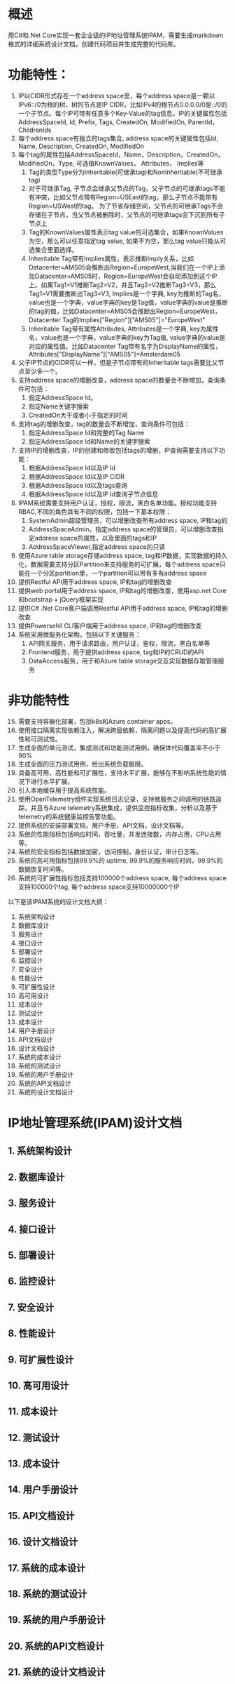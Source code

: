 # 概述
用C#和.Net Core实现一套企业级的IP地址管理系统IPAM，需要生成markdown格式的详细系统设计文档，创建代码项目并生成完整的代码库。

# 功能特性：
1. IP以CIDR形式存在一个address space里，每个address space是一颗以IPv6::/0为根的树，树的节点是IP CIDR，比如IPv4的根节点0.0.0.0/0是::/0的一个子节点。每个IP可带有任意多个Key-Value的tag信息。IP的关键属性包括AddressSpaceId, Id, Prefix, Tags, CreatedOn, ModifiedOn, ParentId，ChildrenIds
2. 每个address space有独立的tags集合, address space的关键属性包括Id, Name, Description, CreatedOn, ModifiedOn
3. 每个tag的属性包括AddressSpaceId，Name，Description，CreatedOn，ModifiedOn，Type, 可选值KnownValues， Attributes， Implies等
	1. Tag的类型Type分为Inheritable(可继承tag)和NonInheritable(不可继承tag)
	2. 对于可继承Tag, 子节点会继承父节点的Tag，父子节点的可继承tags不能有冲突，比如父节点带有Region=USEast的tag，那么子节点不能带有Region=USWest的tag。 为了节省存储空间，父节点的可继承Tags不会存储在子节点，当父节点被删除时，父节点的可继承tags会下沉到所有子节点上
	3. Tag的KnownValues属性表示tag value的可选集合，如果KnownValues为空，那么可以任意指定tag value, 如果不为空，那么tag value只能从可选集合里面选择。
	4. Inheritable Tag带有Implies属性，表示推断Imply关系，比如Datacenter=AMS05会推断出Region=EuropeWest,当我们在一个IP上添加Datacenter=AMS05时，Region=EuropeWest会自动添加到这个IP上。如果Tag1=V1推断Tag2=V2，并且Tag2=V2推断Tag3=V3，那么Tag1=V1需要推断出Tag3=V3, Implies是一个字典, key为推断的Tag名，value也是一个字典，value字典的key是Tag值，value字典的value是推断的tag的值，比如Datacenter=AMS05会推断出Region=EuropeWest， Datacenter Tag的Implies["Region"]["AMS05"]="EuropeWest"
	5. Inheritable Tag带有属性Attributes, Attributes是一个字典, key为属性名，value也是一个字典，value字典的key为Tag值, value字典的value是对应的属性值。比如Datacenter Tag带有名字为DisplayName的属性，Attributes["DisplayName"]["AMS05"]=Amsterdam05
5. 父子IP节点的CIDR可以一样，但是子节点带有的Inheritable tags需要比父节点至少多一个。
6. 支持address space的增删改查，address space的数量会不断增加，查询条件可包括：
	1. 指定AddressSpace Id。
	2. 指定Name关键字搜索
	3. CreatedOn大于或者小于指定的时间
7. 支持tag的增删改查，tag的数量会不断增加，查询条件可包括：
	1. 指定AddressSpace Id和完整的Tag Name
	2. 指定AddressSpace Id和Name的关键字搜索
8. 支持IP的增删改查，IP的创建和修改包括tags的增删，IP查询需要支持以下功能：
	1. 根据AddressSpace Id以及IP Id
	2. 根据AddressSpace Id以及IP CIDR
	3. 根据AddressSpace Id以及tags查询
	4. 根据AddressSpace Id以及IP Id查询子节点信息
9. IPAM系统需要支持用户认证，授权，限流，黑白名单功能。授权功能支持RBAC,不同的角色具有不同的权限，包括一下基本权限：
	1. SystemAdmin超级管理员，可以增删改查所有address space, IP和tag的
	2. AddressSpaceAdmin，指定address space的管理员，可以增删改查指定address space的属性，以及里面的tags和IP
	3. AddressSpaceViewer,指定address space的只读
10. 使用Azure table storage存储address space, tag和IP数据，实现数据的持久化，数据需要支持分区Partition来支持服务的可扩展，每个address space只能在一个分区partition里，一个partition可以带有多有address space
10. 提供Restful API用于address space, IP和tag的增删改查
11. 提供web portal用于address space, IP和tag的增删改查，使用asp.net Core和bootstrap + jQuery框架实现
12. 提供C# .Net Core客户端调用Restful API用于address space, IP和tag的增删改查
13. 提供Powersehll CLI客户端用于address space, IP和tag的增删改查
14. 系统采用微服务化架构，包括以下关键服务：
	1. API网关服务，用于请求路由，用户认证，鉴权，限流，黑白名单等
	2. Frontend服务，用于提供address space, tag和IP的CRUD的API
	3. DataAccess服务，用于和Azure table storage交互实现数据存取管理服务

# 非功能特性
15. 需要支持容器化部署，包括k8s和Azure container apps。
16. 使用接口隔离实现依赖注入，解决跨层依赖，隔离问题以及提高代码的高扩展性和可测试性。
17. 生成全面的单元测试，集成测试和功能测试用例，确保体代码覆盖率不小于90%
18. 生成全面的压力测试用例，给出系统负载极限。
19. 具备高可用，高性能和可扩展性，支持水平扩展，能够在不影响系统性能的情况下进行水平扩展。
20. 引入本地缓存用于提高系统性能。
21. 使用OpenTelemetry组件实现系统日志记录，支持微服务之间调用的链路追踪，并且与Azure telemetry系统集成，提供监控指标收集，分析以及基于telemetry的系统健康监控告警功能。
22. 提供系统的安装部署文档，用户手册，API文档，设计文档等。
23. 系统的性能指标包括响应时间，吞吐量，并发连接数，内存占用，CPU占用等。
24. 系统的安全指标包括数据加密，访问控制，身份认证，审计日志等。
25. 系统的高可用指标包括99.9%的 uptime, 99.9%的服务响应时间，99.9%的数据恢复时间等。
26. 系统的可扩展性指标包括支持100000个address space, 每个address space支持100000个tag, 每个address space支持10000000个IP

以下是该IPAM系统的设计文档大纲：
1. 系统架构设计
2. 数据库设计
3. 服务设计
4. 接口设计
5. 部署设计
6. 监控设计
7. 安全设计
8. 性能设计
9. 可扩展性设计
10. 高可用设计
11. 成本设计
12. 测试设计
13. 成本设计
14. 用户手册设计
15. API文档设计
16. 设计文档设计
17. 系统的成本设计
18. 系统的测试设计
19. 系统的用户手册设计
20. 系统的API文档设计
21. 系统的设计文档设计
# IP地址管理系统(IPAM)设计文档
## 1. 系统架构设计
## 2. 数据库设计
## 3. 服务设计
## 4. 接口设计
## 5. 部署设计
## 6. 监控设计
## 7. 安全设计
## 8. 性能设计
## 9. 可扩展性设计
## 10. 高可用设计
## 11. 成本设计
## 12. 测试设计
## 13. 成本设计
## 14. 用户手册设计
## 15. API文档设计
## 16. 设计文档设计
## 17. 系统的成本设计
## 18. 系统的测试设计
## 19. 系统的用户手册设计
## 20. 系统的API文档设计
## 21. 系统的设计文档设计